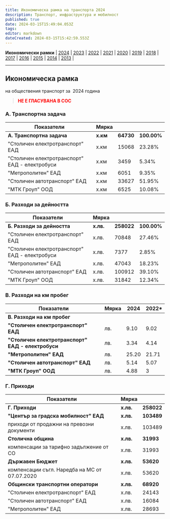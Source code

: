 ```yaml
---
title: Икономическа рамка на транспорта 2024
description: Транспорт, инфраструктура и мобилност
published: true
date: 2024-03-15T15:49:04.053Z
tags: 
editor: markdown
dateCreated: 2024-03-15T15:42:59.553Z
---
```


**Икономически рамки** | [2024](/bg/economics-and-society/economic-framework/2024) | [2023](/bg/economics-and-society/economic-framework/2023) | [2022](/bg/economics-and-society/economic-framework/2022) | [2021](/bg/economics-and-society/economic-framework/2021) | [2020](/bg/economics-and-society/economic-framework/2020) | [2019](/bg/economics-and-society/economic-framework/2019) | [2018](/bg/economics-and-society/economic-framework/2018) | [2017](/bg/economics-and-society/economic-framework/2017) | [2016](/bg/economics-and-society/economic-framework/2016) | [2015](/bg/economics-and-society/economic-framework/2015) | [2014](/bg/economics-and-society/economic-framework/2014) | [2013](/bg/economics-and-society/economic-framework/2013) |

---

## **Икономическа рамка**
на обществения транспорт за  2024 година 

> <span style="color:#ff0000"><b>НЕ Е ГЛАСУВАНА В СОС</b><span>

### **А. Транспортна задача**

| Показатели | Мярка |  |     |
| --- | --- | --- | --- |
| **А. Транспортна задача** | **х.км** | **64730** | **100.00%** |
| "Столичен електротранспорт" ЕАД | х.км | 15068 | 23.28% |
| "Столичен електротранспорт" ЕАД - електробуси | х.км | 3459 | 5.34% |
| "Метрополитен" ЕАД | х.км | 6051 | 9.35% |
| "Столичен автотранспорт" ЕАД | х.км | 33627 | 51.95% |
| "МТК Гроуп" ООД | х.км | 6525 | 10.08% |


### Б. Разходи за дейността

| Показатели | Мярка |  |     |
| --- | --- | --- | --- |
| **Б. Разходи за дейността** | **х.лв.** | **258022** | **100.00%** |
| "Столичен електротранспорт" ЕАД | х.лв. | 70848 | 27.46% |
| "Столичен електротранспорт" ЕАД - електробуси | х.лв. | 7377 | 2.85% |
| "Метрополитен" ЕАД | х.лв. | 47043 | 18.23% |
| "Столичен автотранспорт" ЕАД | х.лв. | 100912 | 39.10% |
| "МТК Гроуп" ООД | х.лв. | 31842 | 12.34% |


### В. Разходи на км пробег

| Показатели | Мярка |  2024 |  2022* |
| --- | --- | --- | --- |
| **В. Разходи на км пробег** |     |     |     |
| **"Столичен електротранспорт" ЕАД** | лв. | 9.10 | 9.02 |
| **"Столичен електротранспорт" ЕАД - електробуси** | лв. | 3.34 | 4.14 |
| **"Метрополитен" ЕАД** | лв. | 25.20 | 21.71 |
| **"Столичен автотранспорт" ЕАД** | лв. | 5.14 | 5.07 |
| **"МТК Гроуп" ООД** | лв. | 4.88   | 3  |

### Г. Приходи

| Показатели | Мярка |  |
| --- | --- | --- |
| **Г. Приходи** | **х.лв.** | **258022** |
| **"Център за градска мобилност" ЕАД** | **х.лв.** | **103489** |
| приходи от продажни на превозни документи | х.лв. | 103489 |
| **Столична община** | **х.лв.** | **31993** |
| компенсации за тарифно задължение от СО | х.лв. | 31993 |
| **Държавен Бюджет** | **х.лв.** | **53620** |
| компенсации съгл. Наредба на МС от 07.07.2020 | х.лв. | 53620 |
| **Общински транспортни оператори** | **х.лв.** | **68920** |
| "Столичен електротранспорт" ЕАД | х.лв. | 24143 |
| "Столичен автотранспорт" ЕАД | х.лв. | 16084 |
| "Метрополитен" ЕАД | х.лв. | 28693 |